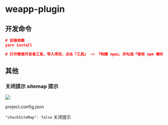 # weapp-plugin

## 开发命令

```json
# 安装依赖
yarn install

# 打开微信开发者工具，导入项目，点击『工具』 -> 『构建 npm』，并勾选『使用 npm 模块』选项即可。如果报错，重启微信开发者工具
```

## 其他

### 关闭提示 sitemap 提示

![](https://gitee.com/zloooong/image_store/raw/master/img/20210607141620.png)

project.config.json

`"checkSiteMap": false` 关闭提示
